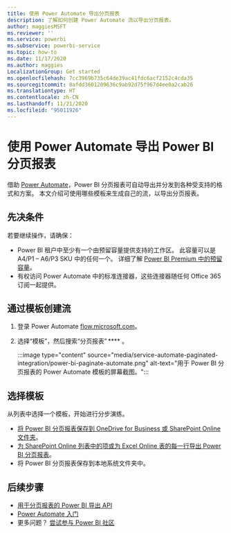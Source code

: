 ```yaml
---
title: 使用 Power Automate 导出分页报表
description: 了解如何创建 Power Automate 流以导出分页报表。
author: maggiesMSFT
ms.reviewer: ''
ms.service: powerbi
ms.subservice: powerbi-service
ms.topic: how-to
ms.date: 11/17/2020
ms.author: maggies
LocalizationGroup: Get started
ms.openlocfilehash: 7cc3969b735c64de39ac41fdc6acf2152c4cda35
ms.sourcegitcommit: 8afdd3601209636c9ab92d75f967d4ee0a2cab26
ms.translationtype: HT
ms.contentlocale: zh-CN
ms.lasthandoff: 11/21/2020
ms.locfileid: "95011926"
---
```

# <a name="export-power-bi-paginated-reports-with-power-automate"></a>使用 Power Automate 导出 Power BI 分页报表

借助 [Power Automate](/power-automate/getting-started)，Power BI 分页报表可自动导出并分发到各种受支持的格式和方案。 本文介绍可使用哪些模板来生成自己的流，以导出分页报表。  

## <a name="prerequisites"></a>先决条件  

若要继续操作，请确保：

- Power BI 租户中至少有一个由预留容量提供支持的工作区。 此容量可以是 A4/P1 – A6/P3 SKU 中的任何一个。 详细了解 [Power BI Premium 中的预留容量](../admin/service-premium-what-is.md)。
- 有权访问 Power Automate 中的标准连接器，这些连接器随任何 Office 365 订阅一起提供。

## <a name="create-a-flow-from-a-template"></a>通过模板创建流 

1. 登录 Power Automate [flow.microsoft.com](https://flow.microsoft.com/)。 
1. 选择“模板”，然后搜索“分页报表” **** 。 

    :::image type="content" source="media/service-automate-paginated-integration/power-bi-paginate-automate.png" alt-text="用于 Power BI 分页报表的 Power Automate 模板的屏幕截图。":::

## <a name="select-a-template"></a>选择模板 

从列表中选择一个模板，开始进行分步演练。  

- [将 Power BI 分页报表保存到 OneDrive for Business 或 SharePoint Online 文件夹](service-automate-paginated-onedrive-sharepoint.md)。  
- [为 SharePoint Online 列表中的项或为 Excel Online 表的每一行导出 Power BI 分页报表](service-automate-paginated-excel-sharepoint-list.md)。
- 将 Power BI 分页报表保存到本地系统文件夹中。

## <a name="next-steps"></a>后续步骤

- [用于分页报表的 Power BI 导出 API](../developer/embedded/export-paginated-report.md)
- [Power Automate 入门](/power-automate/getting-started/)
- 更多问题？ [尝试参与 Power BI 社区](https://community.powerbi.com/)
